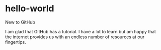 # hello-world
New to GitHub

I am glad that GitHub has a tutorial. I have a lot to learn but am happy that the internet provides us with an endless number of resources at our fingertips. 
